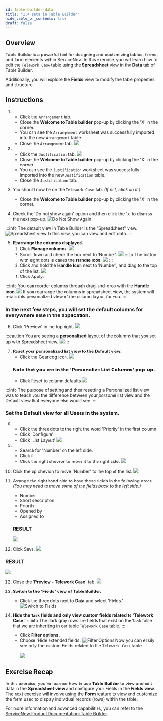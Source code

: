 ```yaml
---
id: table-builder-data
title: "1.4 Data in Table Builder"
hide_table_of_contents: true
draft: false
---
```


## Overview 

Table Builder is a powerful tool for designing and customizing tables, forms, and form elements within ServiceNow. In this exercise, you will learn how to edit the `Telework Case` table using the **Spreadsheet** view in the **Data** tab of Table Builder. 

Additionally, you will explore the **Fields** view to modify the table properties and structure.

## Instructions

1. * Click the `Arrangement` tab.
   * Close the **Welcome to Table builder** pop-up  by clicking the 'X' in the corner. 
   * You can see the `Arrangement` worksheet was successfully imported into the new `Arrangement` table. 
   * Close the `Arrangement` tab. 
   ![](../images/2023-11-04-22-47-10.png)


2. * Click the `Justification` tab.
   ![](../images/2023-11-04-22-49-05.png)
   * Close the **Welcome to Table builder** pop-up  by clicking the 'X' in the corner. 
   * You can see the `Justification` worksheet was successfully imported into the new `Justification` table. 
   * Close the `Justification` tab. 


3. You should now be on the `Telework Case` tab. _(If not, click on it.)_
   * Close the **Welcome to Table builder** pop-up  by clicking the 'X' in the corner. 


4. Check the 'Do not show again' option and then click the 'x' to dismiss the next pop-up.
   ![Do Not Show Again](../images/2023-10-19-12-59-42.png)

:::info
The default view in Table Builder is the "Spreadsheet" view. 
![Spreadsheet view](../images/2023-10-19-13-04-46.png)
In this view, you can view and edit data.
:::

5. **Rearrange the columns displayed.**
   1. Click **Manage columns**.
   ![](../images/2023-11-04-22-53-12.png)
   2. Scroll down and check the box next to 'Number'.
   ![](../images/2023-10-19-13-11-49.png)
   :::tip
   The button with eight dots is called the **Handle icon**.
   ![](../images/2023-11-03-10-00-01.png)
   :::
   3. Click and hold the **Handle Icon** next to 'Number', and drag to the top of the list.
   ![](../images/2023-11-04_22-53-57.gif)
   4. Click <span className="button-purple">Apply</span>.

:::info
You can reorder columns through drag-and-drop with the **Handle icon**.
![](../images/2023-11-04_22-56-29.gif)
If you rearrange the columns in spreadsheet view, the system will retain this personalized view of the column layout for you. 
:::

### In the next few steps, you will set the default columns for everywhere else in the application.

6. Click 'Preview' in the top right.
![](../images/2023-11-08-19-27-00.png)

:::caution
You are seeing a **personalized** layout of the columns that you set up with Spreadsheet view. 
![](../images/2023-12-05-13-08-50.png)
:::

7. **Reset your personalized list view to the Default view.**
   * Click the Gear cog icon. 
   ![](../images/2023-12-05-13-09-52.png)
   ### Note that you are in the 'Personalize List Columns' pop-up. 
   * Click <span className="button-white-purple-border-square">Reset to column defaults</span>
   ![](../images/2023-12-05-13-10-44.png)


:::info
The purpose of setting and then resetting a Personalized list view was to teach you the difference between your *personal* list view and the Default view that everyone else would see. 
:::

### Set the Default view for all Users in the system.

8. 
   * Click the three dots to the right the word 'Priority' in the first column.
   * Click 'Configure'
   * Click 'List Layout'
   ![](../images/2023-11-08-19-28-34.png)


9. 
   * Search for 'Number' on the left side.
   * Click it.
   * Click the right chevron to move it to the right side.
   ![](../images/2023-11-08-19-37-14.png)


9. Click the up chevron to move 'Number' to the top of the list. 
![](../images/2023-11-08-19-38-17.png)


10. Arrange the right hand side to have these fields in the following order. *(You may need to move some of the fields back to the left side.)*
    * Number 
    * Short description
    * Priority
    * Opened by
    * Assigned to
    ### RESULT
    ![](../images/2023-11-08-19-40-00.png)


11. Click <span className="button-purple-square">Save</span>.
   ![](../images/2023-11-08-19-40-30.png)
   ### RESULT
   ![](../images/2023-12-05-13-17-40.png)


12. Close the '**Preview - Telework Case**' tab.
![](../images/2023-12-05-13-18-12.png)


13. **Switch to the 'Fields' view of Table Builder.**
    - Click the three dots next to **Data** and select 'Fields.'
    ![Switch to Fields](../images/2023-10-19-13-35-35.png)


14. **Hide the `Task` fields and only view custom fields related to 'Telework Case.'**
    :::info
    The dark gray rows are fields that exist on the `Task` table that we are inheriting in our table `Telework Case` table.
    :::
    - Click **Filter options.**
    - Choose 'Hide extended fields.'
    ![Filter Options](../images/2023-10-19-13-37-33.png)
    Now you can easily see only the custom Fields related to the `Telework Case` table.<br/><br/>
    ![](../images/2023-11-04-23-04-00.png)


## Exercise Recap

In this exercise, you've learned how to use **Table Builder** to view and edit data in the **Spreadsheet view** and configure your Fields in the **Fields view**. The next exercise will involve using the **Form** feature to view and customize the form used to display individual records (rows) within the table.

For more information and advanced capabilities, you can refer to the [ServiceNow Product Documentation: Table Builder](https://docs.servicenow.com/csh?topicname=tb-landing-page.html&version=latest).